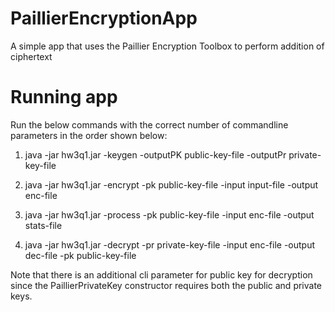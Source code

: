 # PaillierEncryptionApp
A simple app that uses the Paillier Encryption Toolbox to perform addition of ciphertext

# Running app

Run the below commands with the correct number of commandline parameters in the order shown below:

1. java -jar hw3q1.jar -keygen -outputPK public-key-file -outputPr private-key-file 

2. java -jar hw3q1.jar -encrypt -pk public-key-file -input input-file -output enc-file

3. java -jar hw3q1.jar -process -pk public-key-file -input enc-file -output stats-file

4. java -jar hw3q1.jar -decrypt -pr private-key-file -input enc-file -output dec-file -pk public-key-file

Note that there is an additional cli parameter for public key for decryption since the PaillierPrivateKey constructor requires both the public and private keys.
